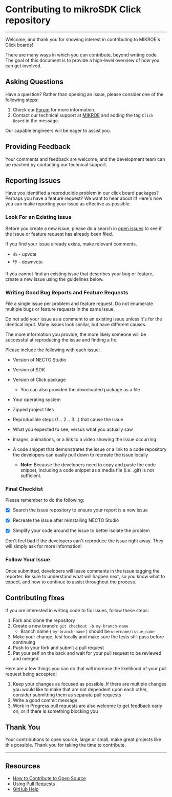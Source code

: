 # Contributing to mikroSDK Click repository

---

Welcome, and thank you for showing interest in contributing to MIKROE's Click boards!

There are many ways in which you can contribute, beyond writing code. The goal of this document is to provide a high-level overview of how you can get involved.

## Asking Questions

Have a question? Rather than opening an issue, please consider one of the following steps:

1. Check our [Forum](https://forum.mikroe.com) for more information.
2. Contact our technical support at [MIKROE](https://helpdesk.mikroe.com) and adding the tag `Click Board` in the message.

Our capable engineers will be eager to assist you.

## Providing Feedback

Your comments and feedback are welcome, and the development team can be reached by contacting our technical support.

## Reporting Issues

Have you identified a reproducible problem in our click board packages? Perhaps you have a feature request? We want to hear about it! Here's how you can make reporting your issue as effective as possible.

### Look For an Existing Issue

Before you create a new issue, please do a search in [open issues](https://github.com/MikroElektronika/mikrosdk_click_v2/issues) to see if the issue or feature request has already been filed.

If you find your issue already exists, make relevant comments.

* :thumbsup: - upvote
* :thumbsdown: - downvote

If you cannot find an existing issue that describes your bug or feature, create a new issue using the guidelines below.

### Writing Good Bug Reports and Feature Requests

File a single issue per problem and feature request. Do not enumerate multiple bugs or feature requests in the same issue.

Do not add your issue as a comment to an existing issue unless it's for the identical input. Many issues look similar, but have different causes.

The more information you provide, the more likely someone will be successful at reproducing the issue and finding a fix.

Please include the following with each issue:

* Version of NECTO Studio

* Version of SDK

* Version of Click package
  * You can also provided the downloaded package as a file

* Your operating system

* Zipped project files

* Reproducible steps (1... 2... 3...) that cause the issue

* What you expected to see, versus what you actually saw

* Images, animations, or a link to a video showing the issue occurring

* A code snippet that demonstrates the issue or a link to a code repository the developers can easily pull down to recreate the issue locally

  * **Note:** Because the developers need to copy and paste the code snippet, including a code snippet as a media file (i.e. .gif) is not sufficient.

### Final Checklist

Please remember to do the following:

* [x] Search the issue repository to ensure your report is a new issue

* [x] Recreate the issue after reinstalling NECTO Studio

* [x] Simplify your code around the issue to better isolate the problem

Don't feel bad if the developers can't reproduce the issue right away. They will simply ask for more information!

### Follow Your Issue

Once submitted, developers will leave comments in the issue tagging the reporter. Be sure to understand what will happen next, so you know what to expect, and how to continue to assist throughout the process.

## Contributing fixes

If you are interested in writing code to fix issues,
follow these steps:

1. Fork and clone the repository
2. Create a new branch: `git checkout -b my-branch-name`
    * Branch name ( `my-branch-name` ) should be `username/issue_name`
3. Make your change, test locally and make sure the tests still pass before continuing
4. Push to your fork and submit a pull request
5. Pat your self on the back and wait for your pull request to be reviewed and merged

Here are a few things you can do that will increase the likelihood of your pull request being accepted:

1. Keep your changes as focused as possible. If there are multiple changes you would like to make that are not dependent upon each other, consider submitting them as separate pull requests
2. Write a good commit message
3. Work in Progress pull requests are also welcome to get feedback early on, or if there is something blocking you

## Thank You

Your contributions to open source, large or small, make great projects like this possible. Thank you for taking the time to contribute.

---

## Resources

* [How to Contribute to Open Source](https://opensource.guide/how-to-contribute)
* [Using Pull Requests](https://help.github.com/articles/about-pull-requests)
* [GitHub Help](https://help.github.com)
